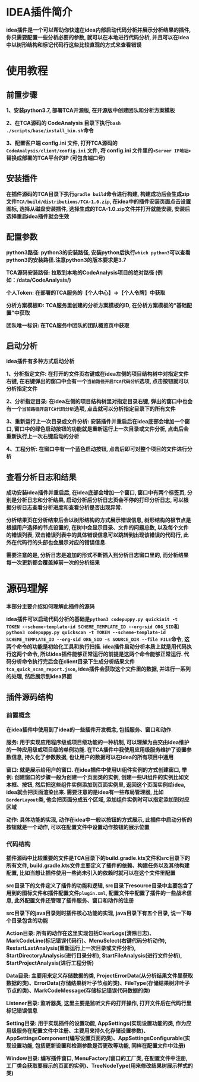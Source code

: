 # IDEA插件简介
**idea插件是一个可以帮助你快速在idea内部启动代码分析并展示分析结果的插件, 你只需要配置一些分析必要的参数, 就可以在本地进行代码分析, 并且可以在idea中以树形结构和标记代码行这些比较直观的方式来查看错误**
# 使用教程
## 前置步骤
**1、安装python3.7, 部署TCA开源版, 在开源版中创建团队和分析方案模板**

**2、在TCA源码的 CodeAnalysis 目录下执行`bash ./scripts/base/install_bin.sh`命令**

**3、配置客户端 config.ini 文件, 打开TCA源码的 `CodeAnalysis/client/config.ini` 文件, 将 config.ini 文件里的`<Server IP地址>`替换成部署的TCA平台的IP (可包含端口号)**
## 安装插件
**在插件源码的TCA目录下执行`gradle build`命令进行构建, 构建成功后会生成zip文件`TCA/build/distributions/TCA-1.0.zip`, 在idea中的插件安装页面点击设置图标, 选择从磁盘安装插件, 选择生成的TCA-1.0.zip文件并打开就能安装, 安装后选择重启idea插件就会生效**

## 配置参数
**python3路径: python3的安装路径, 安装python后执行`which python3`可以查看python3的安装路径.注意python3的版本要求是3.7**

**TCA源码安装路径: 拉取到本地的CodeAnalysis项目的绝对路径 (例如：/data/CodeAnalysis/)**

**个人Token: 在部署的TCA服务的【个人中心】->【个人令牌】中获取**

**分析方案模板ID: TCA服务里创建的分析方案模板的ID, 在分析方案模板的“基础配置”中获取**

**团队唯一标识: 在TCA服务中团队的团队概览页中获取**
## 启动分析
**idea插件有多种方式启动分析**

**1、分析指定文件: 在打开的文件页右键或在idea左侧的项目结构树中对指定文件右键, 在右键弹出的窗口中会有一个`当前路径开启TCA代码分析`选项, 点击按钮就可以分析指定文件**

**2、分析指定目录: 在idea左侧的项目结构树里对指定目录右键, 弹出的窗口中也会有一个`当前路径开启TCA代码分析`选项, 点击就可以分析指定目录下的所有文件**

**3、重新运行上一次目录或文件分析: 安装插件并重启后在idea底部会增加一个窗口, 窗口中的绿色启动按钮的功能就是重新运行上一次目录或文件分析, 点击后会重新执行上一次右键启动的分析**

**4、工程分析: 在窗口中有一个蓝色启动按钮, 点击后即可对整个项目的文件进行分析**

## 查看分析日志和结果
**成功安装idea插件并重启后, 在idea底部会增加一个窗口, 窗口中有两个标签页, 分别是分析日志和分析结果, 启动分析后分析日志页会不停的打印分析日志, 可以根据分析日志查看分析进度和查看分析是否出现异常.**

**分析结果页在分析结束后会以树形结构的方式展示错误信息, 树形结构的根节点是根据用户选择的节点设置的, 在树中会显示目录、文件的问题总数, 以及每个文件的错误列表, 双击错误列表中的具体错误信息可以跳转到出现该错误的代码行, 此外在代码行的头部也会展示对应的错误信息.**

**需要注意的是, 分析日志是追加的形式不断插入到分析日志窗口里的, 而分析结果每一次更新都会覆盖掉前一次的分析结果**

# 源码理解
**本部分主要介绍如何理解此插件的源码**

**idea插件可以启动代码分析的基础是`python3 codepuppy.py quickinit -t TOKEN --scheme-template-id SCHEME_TEMPLATE_ID --org-sid ORG_SID`和`python3 codepuppy.py quickscan -t TOKEN --scheme-template-id SCHEME_TEMPLATE_ID --org-sid ORG_SID -s SOURCE_DIR --file FILE`命令, 这两个命令的功能是初始化工具和执行扫描.**
**idea插件启动分析本质上就是用代码执行这两个命令, 所以idea插件能够正常运行的前提是这两个命令能够正常运行. 代码分析命令执行完后会在client目录下生成分析结果文件`tca_quick_scan_report.json`, idea插件会获取这个文件里的数据, 并进行一系列的处理, 然后展示到idea界面**

## 插件源码结构
### 前置概念
**在idea插件中使用到了idea的一些插件开发概念, 包括服务、窗口和动作.**

**服务: 用于实现应用程序级或项目级功能的一种机制, 可以理解为由交由idea维护的一种应用级或项目级的单例功能. 在TCA插件中我使用应用级服务维护了设置参数信息, 持久化了参数数据, 也让用户的数据可以在idea的所有项目中通用**

**窗口: 就是展示给用户的窗口. 在idea插件中使用UI组件实例的方式创建窗口, 举例: 创建窗口的步骤一般为创建一个页面类的实例, 创建一些UI组件的实例比如文本框、按钮, 然后把这些组件实例添加到页面实例里, 返回这个页面实例给idea, idea就会把页面渲染出来. 需要注意的是idea有一些布局管理器, 比如`BorderLayout`类, 他会把页面分成五个区域, 添加组件实例时可以指定添加到对应区域**

**动作: 具体功能的实现, 动作在idea中一般以按钮的方式展示, 此插件中启动分析的按钮就是一个动作, 可以在配置文件中设置动作按钮的展示位置**

### 代码结构
**插件源码中比较重要的文件是TCA目录下的build.gradle.kts文件和src目录下的所有文件, build.gradle.kts文件主要定义了插件的依赖、构建任务以及其他构建配置, 比如当想让插件使用一些尚未引入的依赖时就可以在这个文件里配置**

**src目录下的文件定义了插件的功能和逻辑, src目录下resource目录中主要包含了用到的图标文件和插件配置文件`plugin.xml`, 配置文件中配置了插件的一些战术信息, 此外配置文件还管理了插件服务、窗口和动作的注册**

**src目录下的java目录则时插件核心功能的实现, java目录下有五个目录, 说一下每个目录包含的功能**

**Action目录: 所有的动作在这里实现包括ClearLogs(清除日志)、MarkCodeLine(标记错误代码行)、MenuSelect(右键代码分析动作), RestartLastAnalysis(重新运行上一次目录或文件分析), StartDirectoryAnalysis(进行目录分析), StartFileAnalysis(进行文件分析), StartProjectAnalysis(进行工程分析)**

**Data目录: 主要用来定义存储数据的类, ProjectErrorData(从分析结果文件里获取数据的类)、ErrorData(存储结果树叶子节点的类)、FileType(存储结果树非叶子节点的类)、MarkCodeMessage(存储标记错误代码数据的类)**

**Listener目录: 监听器类, 这里主要是监听文件的打开操作, 打开文件后在代码行里标记错误信息**

**Setting目录: 用于实现插件的设置功能, AppSettings(实现设置功能的类, 作为应用级服务在配置文件中注册、主要用来持久化存储设置参数)、AppSettingsComponent(编写设置页面的类)、AppSettingsConfigurable(实现设置功能, 包括更新设置和检测参数是否更改等功能, 同样在配置文件中注册)**

**Window目录: 编写插件窗口, MenuFactory(窗口的工厂类, 在配置文件中注册, 工厂类会获取要展示的页面的实例)、TreeNodeType(用来修改结果树展示样式的类)**